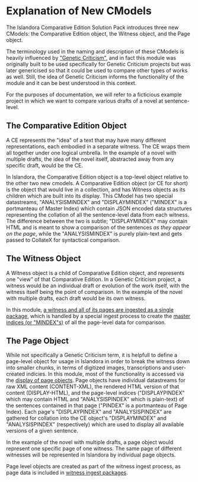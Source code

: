# Explanation of New CModels

The Islandora Comparative Edition Solution Pack introduces three new CModels: the Comparative Edition object, the Witness object, and the Page object. 

The terminology used in the naming and description of these CModels is heavily influenced by ["Genetic Criticism"](http://www.textualscholarship.org/gencrit/index.html), and in fact this module was originally built to be used specifically for Genetic Criticism projects but was later genericised so that it could be used to compare other types of works as well. Still, the idea of Genetic Criticism informs the functionality of the module and it can be best understood in this context.

For the purposes of documentation, we will refer to a ficticious example project in which we want to compare various drafts of a novel at sentence-level.

## The Comparative Edition Object
A CE represents the "idea" of a text that may have many different representations, each embodied in a separate witness. The CE wraps them all together under one logical umbrella. In the example of a novel with multiple drafts, the idea of the novel itself, abstracted away from any specific draft, would be the CE.

In Islandora, the Comparative Edition object is a top-level object relative to the other two new cmodels. A Comparative Edition object (or CE for short) is the object that would live in a collection, and has Witness objects as its children which are built into its display. This CModel has two special datastreams, "ANALYSISMINDEX" and "DISPLAYMINDEX" ("MINDEX" is a portmanteau of Master Index) which contain JSON encoded data structures representing the collation of all the sentence-level data from each witness. The difference between the two is subtle; "DISPLAYMINDEX" may contain HTML and is meant to show a comparison of the sentences *as they appear on the page*, while the "ANALYSISMINDEX" is purely plain-text and gets passed to CollateX for syntactical comparison.


## The Witness Object
A Witness object is a child of Comparative Edition object, and represents one "view" of that Comparative Edition. In a Genetic Criticism project, a witness would be an individual draft or evolution of the work itself, with the witness itself being the point of comparison. In the example of the novel with multiple drafts, each draft would be its own witness.

In this module, [a witness and all of its pages are ingested as a single package](https://github.com/fsulib/islandora_solution_pack_comparative_edition/blob/master/docs/witness-packaging.md), which is handled by a special ingest process to create the [master indices (or "MINDEX"s)](https://github.com/fsulib/islandora_solution_pack_comparative_edition/blob/master/docs/indexing.md) of all the page-level data for comparison. 

## The Page Object
While not specifically a Genetic Criticism term, it is helpfull to define a page-level object for usage in Islandora in order to break the witness down into smaller chunks, in terms of digitized images, transcriptions and user-created indicies. In this module, most of the functionality is accessed via the [display of page objects](https://github.com/fsulib/islandora_solution_pack_comparative_edition/blob/master/docs/page-display.md). Page objects have individual datastreams for raw XML content (CONTENT-XML), the rendered HTML version of that content (DISPLAY-HTML), and the page-level indices ("DISPLAYPINDEX" which may contain HTML and "ANALYSISPINDEX" which is plain-text) of the sentences contained in that page ("PINDEX" is a portmanteau of Page Index). Each page's "DISPLAYPINDEX" and "ANALYSISPINDEX" are gathered for collation into the CE object's "DISPLAYMINDEX" and "ANALYSISPINDEX" (respectively) which are used to display all available versions of a given sentence.

In the example of the novel with multiple drafts, a page object would represent one specific page of one witness. The same page of different witnesses will be represented in Islandora by individual page objects.

Page level objects are created as part of the witness ingest process, as page data is included in [witness ingest packages](https://github.com/fsulib/islandora_solution_pack_comparative_edition/blob/master/docs/witness-packaging.md).
